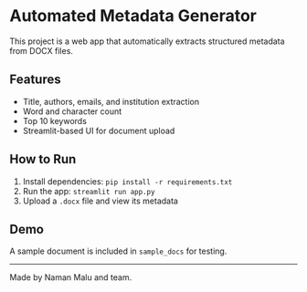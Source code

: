 # Automated Metadata Generator

This project is a web app that automatically extracts structured metadata from DOCX files.

## Features
- Title, authors, emails, and institution extraction
- Word and character count
- Top 10 keywords
- Streamlit-based UI for document upload

## How to Run
1. Install dependencies: `pip install -r requirements.txt`
2. Run the app: `streamlit run app.py`
3. Upload a `.docx` file and view its metadata

## Demo
A sample document is included in `sample_docs` for testing.

---

Made by Naman Malu and team.